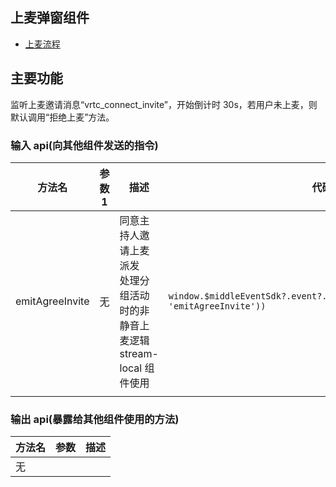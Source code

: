 ## 上麦弹窗组件

- [上麦流程](http://wiki.vhallops.com/pages/viewpage.action?pageId=219611642)

## 主要功能

监听上麦邀请消息“vrtc_connect_invite”，开始倒计时 30s，若用户未上麦，则默认调用“拒绝上麦”方法。

### 输入 api(向其他组件发送的指令)

| 方法名          | 参数 1 | 描述                                                                              | 代码块                                                                               |
| --------------- | ------ | --------------------------------------------------------------------------------- | ------------------------------------------------------------------------------------ |
| emitAgreeInvite | 无     | 同意主持人邀请上麦派发<br>处理分组活动时的非静音上麦逻辑<br>stream-local 组件使用 | `window.$middleEventSdk?.event?.send(boxEventOpitons(this.cuid, 'emitAgreeInvite'))` |
|                 |

### 输出 api(暴露给其他组件使用的方法)

| 方法名 | 参数 | 描述 |
| ------ | ---- | ---- |
| 无     |      |      |
